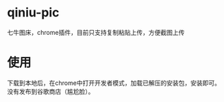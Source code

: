 # qiniu-pic
七牛图床，chrome插件，目前只支持复制粘贴上传，方便截图上传

# 使用
下载到本地后，在chrome中打开开发者模式，加载已解压的安装包，安装即可。没有发布到谷歌商店（尴尬脸）。
